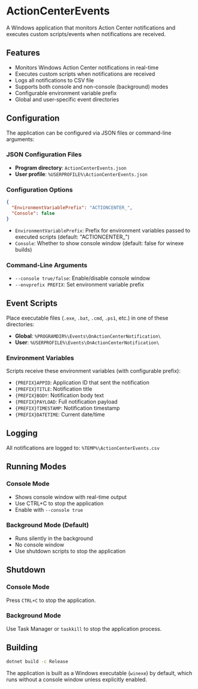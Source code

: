 # ActionCenterEvents

A Windows application that monitors Action Center notifications and executes custom scripts/events when notifications are received.

## Features

- Monitors Windows Action Center notifications in real-time
- Executes custom scripts when notifications are received
- Logs all notifications to CSV file
- Supports both console and non-console (background) modes
- Configurable environment variable prefix
- Global and user-specific event directories

## Configuration

The application can be configured via JSON files or command-line arguments:

### JSON Configuration Files

- **Program directory**: `ActionCenterEvents.json`
- **User profile**: `%USERPROFILE%\ActionCenterEvents.json`

### Configuration Options

```json
{
  "EnvironmentVariablePrefix": "ACTIONCENTER_",
  "Console": false
}
```

- `EnvironmentVariablePrefix`: Prefix for environment variables passed to executed scripts (default: "ACTIONCENTER_")
- `Console`: Whether to show console window (default: false for winexe builds)

### Command-Line Arguments

- `--console true/false`: Enable/disable console window
- `--envprefix PREFIX`: Set environment variable prefix

## Event Scripts

Place executable files (`.exe`, `.bat`, `.cmd`, `.ps1`, etc.) in one of these directories:

- **Global**: `%PROGRAMDIR%\Events\OnActionCenterNotification\`
- **User**: `%USERPROFILE%\Events\OnActionCenterNotification\`

### Environment Variables

Scripts receive these environment variables (with configurable prefix):

- `{PREFIX}APPID`: Application ID that sent the notification
- `{PREFIX}TITLE`: Notification title
- `{PREFIX}BODY`: Notification body text
- `{PREFIX}PAYLOAD`: Full notification payload
- `{PREFIX}TIMESTAMP`: Notification timestamp
- `{PREFIX}DATETIME`: Current date/time

## Logging

All notifications are logged to: `%TEMP%\ActionCenterEvents.csv`

## Running Modes

### Console Mode
- Shows console window with real-time output
- Use CTRL+C to stop the application
- Enable with `--console true`

### Background Mode (Default)
- Runs silently in the background
- No console window
- Use shutdown scripts to stop the application

## Shutdown

### Console Mode
Press `CTRL+C` to stop the application.

### Background Mode
Use Task Manager or `taskkill` to stop the application process.

## Building

```bash
dotnet build -c Release
```

The application is built as a Windows executable (`winexe`) by default, which runs without a console window unless explicitly enabled.